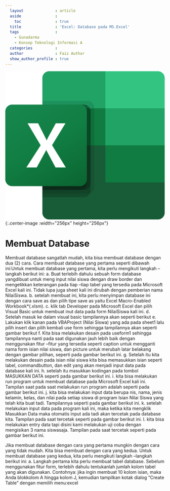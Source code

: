 ```yaml
---
  layout              : article
  aside               :
    toc               : true
  title               : 'Excel: Database pada MS.Excel'
  tags                : 
    - Gunadarma
    - Konsep Teknologi Informasi A
  categories          : 
  author              : Faiz Authar
  show_author_profile : true
---
```

![Logo](/assets/images/Posts/2020-04-20-KTI-A-4/logo.png){:.center-image :width="256px" height="256px"}
# Membuat Database
Membuat  database  sangatlah  mudah,  kita  bisa  membuat  database  dengan  dua  (2)  cara. Cara membuat database yang pertama seperti dibawah ini:Untuk  membuat  database  yang  pertama,  kita  perlu  mengikuti  langkah –langkah  berikut ini: 
a. Buat terlebih dahulu sebuah form database yangdibuat untuk meng input nilai siswa dengan draw  border  dan  mengetikkan  keterangan  pada  tiap –tiap  tabel  yang  tersedia  pada  Microsoft Excel kali ini. Tidak lupa juga sheet kali ini dirubah dengan pemberian nama NilaiSiswa.
b. setelah membuat ini, kita perlu menyimpan database ini dengan cara save as dan pilih tipe save as yaitu Excel Macro-Enabled Workbook*(.xlsm).
c. klik  tab Developer pada  Microsoft  Excel  dan  pilih Visual  Basic untuk  membuat  inut  data pada form NilaiSiswa kali ini.
d. Setelah masuk ke dalam visual basic tampilannya akan seperti berikut
e. Lakukan  klik  kanan  pada  VBAProject  (Nilai  Siswa)  yang  ada  pada  sheet1  lalu  pilih  insert dan pilih kembali use form sehingga tampilannya akan seperti gambar berikut
f. Kita bisa melakukan desain pada useform1 sehingga tampilannya nanti pada saat digunakan jauh  lebih  baik  dengan  menggunakan  fitur –fitur  yang  tersedia  seperti caption untuk mengganti  nama  form  isian  nilai  siswa,  dan picture untuk  merubah  latar  belakang  dengan gambar pilihan, seperti pada gambar berikut ini.
g. Setelah itu kita melakukan desain pada isian nilai siswa kita bisa memasukkan isian seperti label, commandbutton, dan edit yang akan menjadi input data pada database kali ini.
h.  setelah  itu  masukkan  kodingan  pada  tombol  MASUKKAN  DATA  seperti  pada  gambar berikut ini.
i.  kita  bisa  melakukan  run  program  untuk  membuat  database  pada  Microsoft  Excel  kali  ini. Tampilan saat pada saat melakukan run program adalah seperti pada gambar berikut ini.
j. kita bisa melakukan input data berupa nis, nama, jenis kelamin, kelas, dan nilai pada setiap siswa di program Isian Nilai Siswa yang telah kita buat tadi. Tampilannya seperti pada gambar berikut ini.
k.  setelah  melakukan  input  data  pada  program  kali  ini,  maka  ketika  kita  mengklik  Masukkan Data  maka  otomatis  input  ada  tadi  akan  tercetak  pada  database  kita.  Tampilan  pada  saat tercetak seperti pada gambar berikut ini.
l.  kita  bisa  melakukan  entry  data  tapi  disini  kami  melakukan  uji  coba  dengan  mengisikan  3 nama siswasaja. Tampilan pada saat tercetak seperti pada gambar berikut ini.

Jika membuat database dengan cara yang pertama mungkin dengan cara yang tidak mudah. Kita bisa membuat dengan cara yang kedua. Untuk membuat database yang kedua, kita perlu mengikuti langkah –langkah berikut ini: a.    Langkah  pertama kita  perlu  membuat  tabel  database.  Sebelum  menggunakan  fitur  form, terlebih  dahulu  tentukanlah  jumlah  kolom  tabel  yang  akan  digunakan.  Contohnya:  jika  ingin membuat 10 kolom isian, maka Anda blokkolom A hingga kolom J, kemudian tampilkan kotak dialog “Create Table” dengan memilih menu:excel